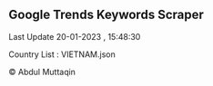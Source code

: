 

## Google Trends Keywords Scraper 
 
Last Update 20-01-2023 , 15:48:30

Country List :
VIETNAM.json



© Abdul Muttaqin 
